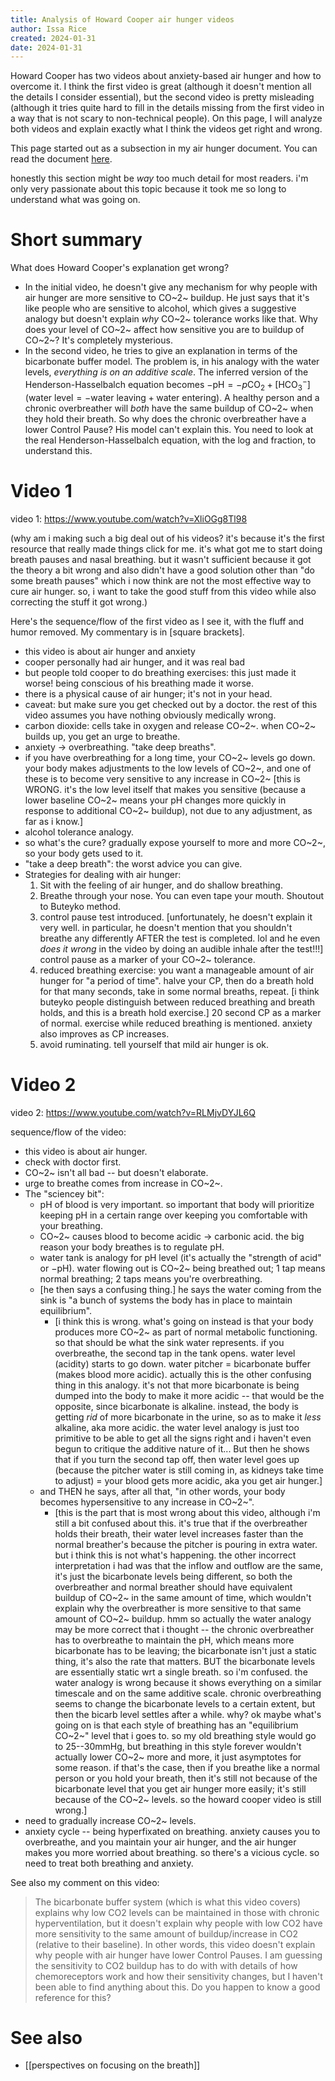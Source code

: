 ```yaml
---
title: Analysis of Howard Cooper air hunger videos
author: Issa Rice
created: 2024-01-31
date: 2024-01-31
---
```

Howard Cooper has two videos about anxiety-based air hunger and how to overcome it. I think the first video is great (although it doesn't mention all the details I consider essential), but the second video is pretty misleading (although it tries quite hard to fill in the details missing from the first video in a way that is not scary to non-technical people). On this page, I will analyze both videos and explain exactly what I think the videos get right and wrong.

This page started out as a subsection in my air hunger document. You can read the document [here](https://riceissa.github.io/breathing/).

honestly this section might be _way_ too much detail for most readers. i'm only very passionate about this topic because it took me so long to understand what was going on.

# Short summary

What does Howard Cooper's explanation get wrong?

- In the initial video, he doesn't give any mechanism for why people with air hunger are more sensitive to CO~2~ buildup. He just says that it's like people who are sensitive to alcohol, which gives a suggestive analogy but doesn't explain _why_ CO~2~ tolerance works like that.  Why does your level of CO~2~ affect how sensitive you are to buildup of CO~2~? It's completely mysterious.
- In the second video, he tries to give an explanation in terms of the bicarbonate buffer model. The problem is, in his analogy with the water levels, _everything is on an additive scale_. The inferred version of the Henderson-Hasselbalch equation becomes $-\mathrm{pH} = -p\mathrm{CO_2} + [\mathrm{HCO_3^-}]$ ($\text{water level} = -\text{water leaving} + \text{water entering}$). A healthy person and a chronic overbreather will _both_ have the same buildup of CO~2~ when they hold their breath. So why does the chronic overbreather have a lower Control Pause? His model can't explain this. You need to look at the real Henderson-Hasselbalch equation, with the log and fraction, to understand this.

# Video 1

video 1: <https://www.youtube.com/watch?v=XliOGg8Tl98>

(why am i making such a big deal out of his videos? it's because it's the first resource that really made things click for me. it's what got me to start doing breath pauses and nasal breathing. but it wasn't sufficient because it got the theory a bit wrong and also didn't have a good solution other than "do some breath pauses" which i now think are not the most effective way to cure air hunger. so, i want to take the good stuff from this video while also correcting the stuff it got wrong.)

Here's the sequence/flow of the first video as I see it, with the fluff and humor removed. My commentary is in \[square brackets\].

- this video is about air hunger and anxiety
- cooper personally had air hunger, and it was real bad
- but people told cooper to do breathing exercises: this just made it worse! being conscious of his breathing made it worse.
- there is a physical cause of air hunger; it's not in your head.
- caveat: but make sure you get checked out by a doctor. the rest of this video assumes you have nothing obviously medically wrong.
- carbon dioxide: cells take in oxygen and release CO~2~. when CO~2~ builds up, you get an urge to breathe.
- anxiety -> overbreathing. "take deep breaths".
- if you have overbreathing for a long time, your CO~2~ levels go down. your body makes adjustments to the low levels of CO~2~, and one of these is to become very sensitive to any increase in CO~2~ \[this is WRONG. it's the low level itself that makes you sensitive (because a lower baseline CO~2~ means your pH changes more quickly in response to additional CO~2~ buildup), not due to any adjustment, as far as i know.]
- alcohol tolerance analogy.
- so what's the cure? gradually expose yourself to more and more CO~2~, so your body gets used to it.
- "take a deep breath": the worst advice you can give.
- Strategies for dealing with air hunger:
  1. Sit with the feeling of air hunger, and do shallow breathing.
  2. Breathe through your nose. You can even tape your mouth. Shoutout to Buteyko method.
  3. control pause test introduced. \[unfortunately, he doesn't explain it very well. in particular, he doesn't mention that you shouldn't breathe any differently AFTER the test is completed. lol and he even _does it wrong_ in the video by doing an audible inhale after the test!!!] control pause as a marker of your CO~2~ tolerance.
  4. reduced breathing exercise: you want a manageable amount of air hunger for "a period of time". halve your CP, then do a breath hold for that many seconds, take in some normal breaths, repeat. \[i think buteyko people distinguish between reduced breathing and breath holds, and this is a breath hold exercise.] 20 second CP as a marker of normal. exercise while reduced breathing is mentioned. anxiety also improves as CP increases.
  5. avoid ruminating. tell yourself that mild air hunger is ok.

# Video 2

video 2: <https://www.youtube.com/watch?v=RLMjvDYJL6Q>

sequence/flow of the video:

- this video is about air hunger.
- check with doctor first.
- CO~2~ isn't all bad -- but doesn't elaborate.
- urge to breathe comes from increase in CO~2~.
- The "sciencey bit":
  - pH of blood is very important. so important that body will prioritize keeping pH in a certain range over keeping you comfortable with your breathing.
  - CO~2~ causes blood to become acidic -> carbonic acid. the big reason your body breathes is to regulate pH.
  - water tank is analogy for pH level (it's actually the "strength of acid" or $-\mathrm{pH}$). water flowing out is CO~2~ being breathed out; 1 tap means normal breathing; 2 taps means you're overbreathing.
  - \[he then says a confusing thing.\] he says the water coming from the sink is "a bunch of systems the body has in place to maintain equilibrium".
	  - \[i think this is wrong. what's going on instead is that your body produces more CO~2~ as part of normal metabolic functioning. so that should be what the sink water represents. if you overbreathe, the second tap in the tank opens. water level (acidity) starts to go down. water pitcher = bicarbonate buffer (makes blood more acidic). actually this is the other confusing thing in this analogy. it's not that more bicarbonate is being dumped into the body to make it more acidic -- that would be the opposite, since bicarbonate is alkaline. instead, the body is getting _rid_ of more bicarbonate in the urine, so as to make it _less_ alkaline, aka more acidic. the water level analogy is just too primitive to be able to get all the signs right and i haven't even begun to critique the additive nature of it... But then he shows that if you turn the second tap off, then water level goes up (because the pitcher water is still coming in, as kidneys take time to adjust) = your blood gets more acidic, aka you get air hunger.\]
  - and THEN he says, after all that, "in other words, your body becomes hypersensitive to any increase in CO~2~".
	  - \[this is the part that is most wrong about this video, although i'm still a bit confused about this. it's true that if the overbreather holds their breath, their water level increases faster than the normal breather's because the pitcher is pouring in extra water. but i think this is not what's happening. the other incorrect interpretation i had was that the inflow and outflow are the same, it's just the bicarbonate levels being different, so both the overbreather and normal breather should have equivalent buildup of CO~2~ in the same amount of time, which wouldn't explain why the overbreather is more sensitive to that same amount of CO~2~ buildup. hmm so actually the water analogy may be more correct that i thought -- the chronic overbreather has to overbreathe to maintain the pH, which means more bicarbonate has to be leaving; the bicarbonate isn't just a static thing, it's also the rate that matters. BUT the bicarbonate levels are essentially static wrt a single breath. so i'm confused. the water analogy is wrong because it shows everything on a similar timescale and on the same additive scale. chronic overbreathing seems to change the bicarbonate levels to a certain extent, but then the bicarb level settles after a while. why? ok maybe what's going on is that each style of breathing has an "equilibrium CO~2~" level that i goes to. so my old breathing style would go to 25--30mmHg, but breathing in this style forever wouldn't actually lower CO~2~ more and more, it just asymptotes for some reason. if that's the case, then if you breathe like a normal person or you hold your breath, then it's still not because of the bicarbonate level that you get air hunger more easily; it's still because of the CO~2~ levels. so the howard cooper video is still wrong.\]
- need to gradually increase CO~2~ levels.
- anxiety cycle -- being hyperfixated on breathing. anxiety causes you to overbreathe, and you maintain your air hunger, and the air hunger makes you more worried about breathing. so there's a vicious cycle. so need to treat both breathing and anxiety.

See also my comment on this video:

> The bicarbonate buffer system (which is what this video covers) explains why low CO2 levels can be maintained in those with chronic hyperventilation, but it doesn't explain why people with low CO2 have more sensitivity to the same amount of buildup/increase in CO2 (relative to their baseline). In other words, this video doesn't explain why people with air hunger have lower Control Pauses. I am guessing the sensitivity to CO2 buildup has to do with with details of how chemoreceptors work and how their sensitivity changes, but I haven't been able to find anything about this. Do you happen to know a good reference for this?

# See also

- [[perspectives on focusing on the breath]]